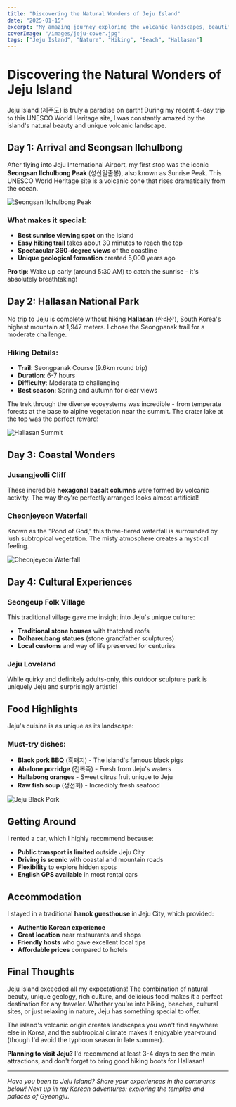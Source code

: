 ```yaml
---
title: "Discovering the Natural Wonders of Jeju Island"
date: "2025-01-15"
excerpt: "My amazing journey exploring the volcanic landscapes, beautiful beaches, and unique culture of South Korea's stunning Jeju Island."
coverImage: "/images/jeju-cover.jpg"
tags: ["Jeju Island", "Nature", "Hiking", "Beach", "Hallasan"]
---
```


# Discovering the Natural Wonders of Jeju Island

Jeju Island (제주도) is truly a paradise on earth! During my recent 4-day trip to this UNESCO World Heritage site, I was constantly amazed by the island's natural beauty and unique volcanic landscape.

## Day 1: Arrival and Seongsan Ilchulbong

After flying into Jeju International Airport, my first stop was the iconic **Seongsan Ilchulbong Peak** (성산일출봉), also known as Sunrise Peak. This UNESCO World Heritage site is a volcanic cone that rises dramatically from the ocean.

![Seongsan Ilchulbong Peak](/images/seongsan-peak.jpg)

### What makes it special:
- **Best sunrise viewing spot** on the island
- **Easy hiking trail** takes about 30 minutes to reach the top
- **Spectacular 360-degree views** of the coastline
- **Unique geological formation** created 5,000 years ago

**Pro tip**: Wake up early (around 5:30 AM) to catch the sunrise - it's absolutely breathtaking!

## Day 2: Hallasan National Park

No trip to Jeju is complete without hiking **Hallasan** (한라산), South Korea's highest mountain at 1,947 meters. I chose the Seongpanak trail for a moderate challenge.

### Hiking Details:
- **Trail**: Seongpanak Course (9.6km round trip)
- **Duration**: 6-7 hours
- **Difficulty**: Moderate to challenging
- **Best season**: Spring and autumn for clear views

The trek through the diverse ecosystems was incredible - from temperate forests at the base to alpine vegetation near the summit. The crater lake at the top was the perfect reward!

![Hallasan Summit](/images/hallasan-summit.jpg)

## Day 3: Coastal Wonders

### Jusangjeolli Cliff
These incredible **hexagonal basalt columns** were formed by volcanic activity. The way they're perfectly arranged looks almost artificial!

### Cheonjeyeon Waterfall
Known as the "Pond of God," this three-tiered waterfall is surrounded by lush subtropical vegetation. The misty atmosphere creates a mystical feeling.

![Cheonjeyeon Waterfall](/images/cheonjeyeon-falls.jpg)

## Day 4: Cultural Experiences

### Seongeup Folk Village
This traditional village gave me insight into Jeju's unique culture:
- **Traditional stone houses** with thatched roofs
- **Dolhareubang statues** (stone grandfather sculptures)
- **Local customs** and way of life preserved for centuries

### Jeju Loveland
While quirky and definitely adults-only, this outdoor sculpture park is uniquely Jeju and surprisingly artistic!

## Food Highlights

Jeju's cuisine is as unique as its landscape:

### Must-try dishes:
- **Black pork BBQ** (흑돼지) - The island's famous black pigs
- **Abalone porridge** (전복죽) - Fresh from Jeju's waters
- **Hallabong oranges** - Sweet citrus fruit unique to Jeju
- **Raw fish soup** (생선회) - Incredibly fresh seafood

![Jeju Black Pork](/images/jeju-black-pork.jpg)

## Getting Around

I rented a car, which I highly recommend because:
- **Public transport is limited** outside Jeju City
- **Driving is scenic** with coastal and mountain roads
- **Flexibility** to explore hidden spots
- **English GPS available** in most rental cars

## Accommodation

I stayed in a traditional **hanok guesthouse** in Jeju City, which provided:
- **Authentic Korean experience**
- **Great location** near restaurants and shops
- **Friendly hosts** who gave excellent local tips
- **Affordable prices** compared to hotels

## Final Thoughts

Jeju Island exceeded all my expectations! The combination of natural beauty, unique geology, rich culture, and delicious food makes it a perfect destination for any traveler. Whether you're into hiking, beaches, cultural sites, or just relaxing in nature, Jeju has something special to offer.

The island's volcanic origin creates landscapes you won't find anywhere else in Korea, and the subtropical climate makes it enjoyable year-round (though I'd avoid the typhoon season in late summer).

**Planning to visit Jeju?** I'd recommend at least 3-4 days to see the main attractions, and don't forget to bring good hiking boots for Hallasan!

---

*Have you been to Jeju Island? Share your experiences in the comments below! Next up in my Korean adventures: exploring the temples and palaces of Gyeongju.*